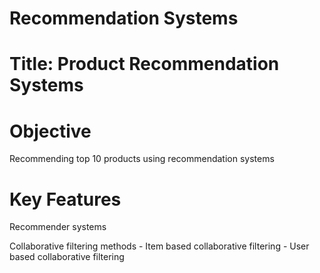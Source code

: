 # Recommendation Systems
# Title: Product Recommendation Systems
# Objective
Recommending top 10 products using recommendation systems 
# Key Features
Recommender systems













Collaborative filtering methods - Item based collaborative filtering 
                                - User based collaborative filtering



